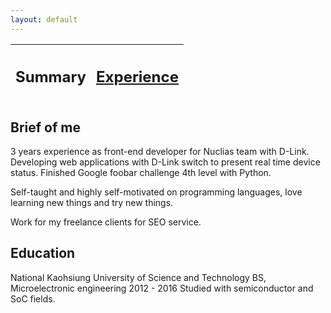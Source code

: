 ```yaml
---
layout: default
---
```


| <h2> Summary </h2> | <h2>[Experience](./experience.html)</h2> |
| ------------------ | ---------------------------------------- |

## Brief of me
3 years experience as front-end developer for Nuclias team with D-Link.
Developing web applications with D-Link switch to present real time device status.
Finished Google foobar challenge 4th level with Python.  
  
Self-taught and highly self-motivated on programming languages, love learning new things and try new things.  
  
Work for my freelance clients for SEO service.  

## Education
National Kaohsiung University of Science and Technology
BS, Microelectronic engineering 2012 - 2016
Studied with semiconductor and SoC fields.